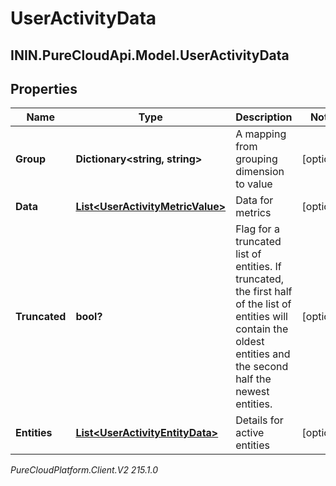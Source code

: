 # UserActivityData

## ININ.PureCloudApi.Model.UserActivityData

## Properties

|Name | Type | Description | Notes|
|------------ | ------------- | ------------- | -------------|
| **Group** | **Dictionary&lt;string, string&gt;** | A mapping from grouping dimension to value | [optional] |
| **Data** | [**List&lt;UserActivityMetricValue&gt;**](UserActivityMetricValue) | Data for metrics | [optional] |
| **Truncated** | **bool?** | Flag for a truncated list of entities. If truncated, the first half of the list of entities will contain the oldest entities and the second half the newest entities. | [optional] |
| **Entities** | [**List&lt;UserActivityEntityData&gt;**](UserActivityEntityData) | Details for active entities | [optional] |



_PureCloudPlatform.Client.V2 215.1.0_
